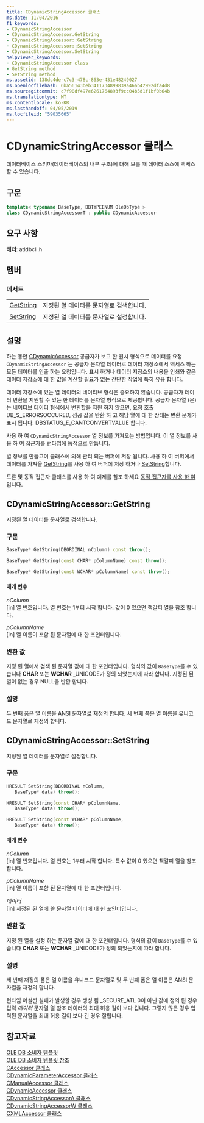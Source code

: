 ```yaml
---
title: CDynamicStringAccessor 클래스
ms.date: 11/04/2016
f1_keywords:
- CDynamicStringAccessor
- CDynamicStringAccessor.GetString
- CDynamicStringAccessor::GetString
- CDynamicStringAccessor::SetString
- CDynamicStringAccessor.SetString
helpviewer_keywords:
- CDynamicStringAccessor class
- GetString method
- SetString method
ms.assetid: 138dc4de-c7c3-478c-863e-431e48249027
ms.openlocfilehash: 6ba56143beb3411734899839a46ab42992dfa4d8
ms.sourcegitcommit: c7f90df497e6261764893f9cc04b5d1f1bf0b64b
ms.translationtype: MT
ms.contentlocale: ko-KR
ms.lasthandoff: 04/05/2019
ms.locfileid: "59035665"
---
```

# <a name="cdynamicstringaccessor-class"></a>CDynamicStringAccessor 클래스

데이터베이스 스키마(데이터베이스의 내부 구조)에 대해 모를 때 데이터 소스에 액세스할 수 있습니다.

## <a name="syntax"></a>구문

```cpp
template< typename BaseType, DBTYPEENUM OleDbType >
class CDynamicStringAccessorT : public CDynamicAccessor
```

## <a name="requirements"></a>요구 사항

**헤더**: atldbcli.h

## <a name="members"></a>멤버

### <a name="methods"></a>메서드

|||
|-|-|
|[GetString](#getstring)|지정된 열 데이터를 문자열로 검색합니다.|
|[SetString](#setstring)|지정된 열 데이터를 문자열로 설정합니다.|

## <a name="remarks"></a>설명

하는 동안 [CDynamicAccessor](../../data/oledb/cdynamicaccessor-class.md) 공급자가 보고 한 원시 형식으로 데이터를 요청 `CDynamicStringAccessor` 는 공급자 문자열 데이터로 데이터 저장소에서 액세스 하는 모든 데이터를 인출 하는 요청입니다. 표시 하거나 데이터 저장소의 내용을 인쇄와 같은 데이터 저장소에 대 한 값을 계산할 필요가 없는 간단한 작업에 특히 유용 합니다.

데이터 저장소에 있는 열 데이터의 네이티브 형식은 중요하지 않습니다. 공급자가 데이터 변환을 지원할 수 있는 한 데이터를 문자열 형식으로 제공합니다. 공급자 문자열 (은)는 네이티브 데이터 형식에서 변환할을 지원 하지 않으면, 요청 호출 DB_S_ERRORSOCCURED, 성공 값을 반환 하 고 해당 열에 대 한 상태는 변환 문제가 표시 됩니다. DBSTATUS_E_CANTCONVERTVALUE 합니다.

사용 하 여 `CDynamicStringAccessor` 열 정보를 가져오는 방법입니다. 이 열 정보를 사용 하 여 접근자를 런타임에 동적으로 만듭니다.

열 정보를 만들고이 클래스에 의해 관리 되는 버퍼에 저장 됩니다. 사용 하 여 버퍼에서 데이터를 가져올 [GetString](../../data/oledb/cdynamicstringaccessor-getstring.md)를 사용 하 여 버퍼에 저장 하거나 [SetString](../../data/oledb/cdynamicstringaccessor-setstring.md)합니다.

토론 및 동적 접근자 클래스를 사용 하 여 예제를 참조 하세요 [동적 접근자를 사용 하 여](../../data/oledb/using-dynamic-accessors.md)입니다.

## <a name="getstring"></a> CDynamicStringAccessor::GetString

지정된 열 데이터를 문자열로 검색합니다.

### <a name="syntax"></a>구문

```cpp
BaseType* GetString(DBORDINAL nColumn) const throw();

BaseType* GetString(const CHAR* pColumnName) const throw();

BaseType* GetString(const WCHAR* pColumnName) const throw();
```

#### <a name="parameters"></a>매개 변수

*nColumn*<br/>
[in] 열 번호입니다. 열 번호는 1부터 시작 합니다. 값이 0 있으면 책갈피 열을 참조 합니다.

*pColumnName*<br/>
[in] 열 이름이 포함 된 문자열에 대 한 포인터입니다.

### <a name="return-value"></a>반환 값

지정 된 열에서 검색 된 문자열 값에 대 한 포인터입니다. 형식의 값이 `BaseType`를 수 있습니다 **CHAR** 또는 **WCHAR** _UNICODE가 정의 되었는지에 따라 합니다. 지정된 된 열이 없는 경우 NULL을 반환 합니다.

### <a name="remarks"></a>설명

두 번째 폼은 열 이름을 ANSI 문자열로 재정의 합니다. 세 번째 폼은 열 이름을 유니코드 문자열로 재정의 합니다.

## <a name="setstring"></a> CDynamicStringAccessor::SetString

지정된 열 데이터를 문자열로 설정합니다.

### <a name="syntax"></a>구문

```cpp
HRESULT SetString(DBORDINAL nColumn,
   BaseType* data) throw();

HRESULT SetString(const CHAR* pColumnName,
   BaseType* data) throw();

HRESULT SetString(const WCHAR* pColumnName,
   BaseType* data) throw();
```

#### <a name="parameters"></a>매개 변수

*nColumn*<br/>
[in] 열 번호입니다. 열 번호는 1부터 시작 합니다. 특수 값이 0 있으면 책갈피 열을 참조 합니다.

*pColumnName*<br/>
[in] 열 이름이 포함 된 문자열에 대 한 포인터입니다.

*데이터*<br/>
[in] 지정된 된 열에 쓸 문자열 데이터에 대 한 포인터입니다.

### <a name="return-value"></a>반환 값

지정 된 열을 설정 하는 문자열 값에 대 한 포인터입니다. 형식의 값이 `BaseType`를 수 있습니다 **CHAR** 또는 **WCHAR** _UNICODE가 정의 되었는지에 따라 합니다.

### <a name="remarks"></a>설명

세 번째 재정의 폼은 열 이름을 유니코드 문자열로 및 두 번째 폼은 열 이름은 ANSI 문자열을 재정의 합니다.

런타임 어설션 실패가 발생할 경우 생성 됨 _SECURE_ATL 0이 아닌 값에 정의 된 경우 입력 *데이터* 문자열 열 참조 데이터의 최대 허용 길이 보다 깁니다. 그렇지 않은 경우 입력된 문자열을 최대 허용 길이 보다 긴 경우 잘립니다.

## <a name="see-also"></a>참고자료

[OLE DB 소비자 템플릿](../../data/oledb/ole-db-consumer-templates-cpp.md)<br/>
[OLE DB 소비자 템플릿 참조](../../data/oledb/ole-db-consumer-templates-reference.md)<br/>
[CAccessor 클래스](../../data/oledb/caccessor-class.md)<br/>
[CDynamicParameterAccessor 클래스](../../data/oledb/cdynamicparameteraccessor-class.md)<br/>
[CManualAccessor 클래스](../../data/oledb/cmanualaccessor-class.md)<br/>
[CDynamicAccessor 클래스](../../data/oledb/cdynamicaccessor-class.md)<br/>
[CDynamicStringAccessorA 클래스](../../data/oledb/cdynamicstringaccessora-class.md)<br/>
[CDynamicStringAccessorW 클래스](../../data/oledb/cdynamicstringaccessorw-class.md)<br/>
[CXMLAccessor 클래스](../../data/oledb/cxmlaccessor-class.md)